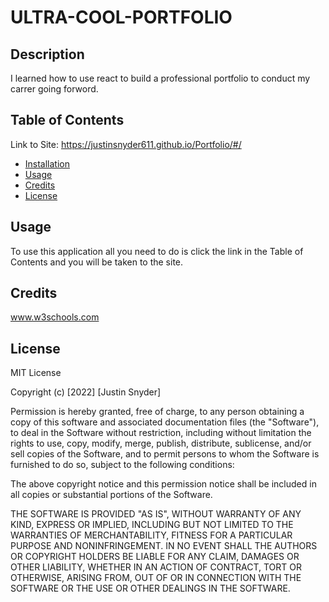 # ULTRA-COOL-PORTFOLIO

## Description

I learned how to use react to build a professional portfolio to conduct my carrer going forword.

## Table of Contents

Link to Site: https://justinsnyder611.github.io/Portfolio/#/

- [Installation](#installation)
- [Usage](#usage)
- [Credits](#credits)
- [License](#license)


## Usage

To use this application all you need to do is click the link in the Table of Contents and you will be taken to the site.

## Credits

www.w3schools.com

## License
MIT License

Copyright (c) [2022] [Justin Snyder]

Permission is hereby granted, free of charge, to any person obtaining a copy
of this software and associated documentation files (the "Software"), to deal
in the Software without restriction, including without limitation the rights
to use, copy, modify, merge, publish, distribute, sublicense, and/or sell
copies of the Software, and to permit persons to whom the Software is
furnished to do so, subject to the following conditions:

The above copyright notice and this permission notice shall be included in all
copies or substantial portions of the Software.

THE SOFTWARE IS PROVIDED "AS IS", WITHOUT WARRANTY OF ANY KIND, EXPRESS OR
IMPLIED, INCLUDING BUT NOT LIMITED TO THE WARRANTIES OF MERCHANTABILITY,
FITNESS FOR A PARTICULAR PURPOSE AND NONINFRINGEMENT. IN NO EVENT SHALL THE
AUTHORS OR COPYRIGHT HOLDERS BE LIABLE FOR ANY CLAIM, DAMAGES OR OTHER
LIABILITY, WHETHER IN AN ACTION OF CONTRACT, TORT OR OTHERWISE, ARISING FROM,
OUT OF OR IN CONNECTION WITH THE SOFTWARE OR THE USE OR OTHER DEALINGS IN THE
SOFTWARE.
